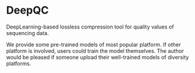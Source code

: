 # DeepQC
DeepLearning-based lossless compression tool for quality values of sequencing data.


We provide some pre-trained models of most popular platform. If other platform is involved, users could train the model themselves. The author would be pleased if someone upload their well-trained models of diversity platforms.

